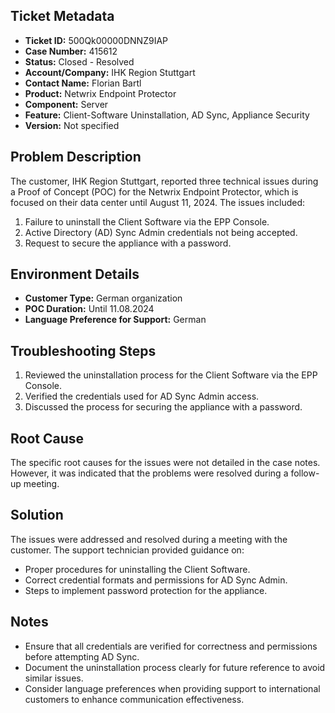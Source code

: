 ## Ticket Metadata
- **Ticket ID:** 500Qk00000DNNZ9IAP
- **Case Number:** 415612
- **Status:** Closed - Resolved
- **Account/Company:** IHK Region Stuttgart
- **Contact Name:** Florian Bartl
- **Product:** Netwrix Endpoint Protector
- **Component:** Server
- **Feature:** Client-Software Uninstallation, AD Sync, Appliance Security
- **Version:** Not specified

## Problem Description
The customer, IHK Region Stuttgart, reported three technical issues during a Proof of Concept (POC) for the Netwrix Endpoint Protector, which is focused on their data center until August 11, 2024. The issues included:
1. Failure to uninstall the Client Software via the EPP Console.
2. Active Directory (AD) Sync Admin credentials not being accepted.
3. Request to secure the appliance with a password.

## Environment Details
- **Customer Type:** German organization
- **POC Duration:** Until 11.08.2024
- **Language Preference for Support:** German

## Troubleshooting Steps
1. Reviewed the uninstallation process for the Client Software via the EPP Console.
2. Verified the credentials used for AD Sync Admin access.
3. Discussed the process for securing the appliance with a password.

## Root Cause
The specific root causes for the issues were not detailed in the case notes. However, it was indicated that the problems were resolved during a follow-up meeting.

## Solution
The issues were addressed and resolved during a meeting with the customer. The support technician provided guidance on:
- Proper procedures for uninstalling the Client Software.
- Correct credential formats and permissions for AD Sync Admin.
- Steps to implement password protection for the appliance.

## Notes
- Ensure that all credentials are verified for correctness and permissions before attempting AD Sync.
- Document the uninstallation process clearly for future reference to avoid similar issues.
- Consider language preferences when providing support to international customers to enhance communication effectiveness.